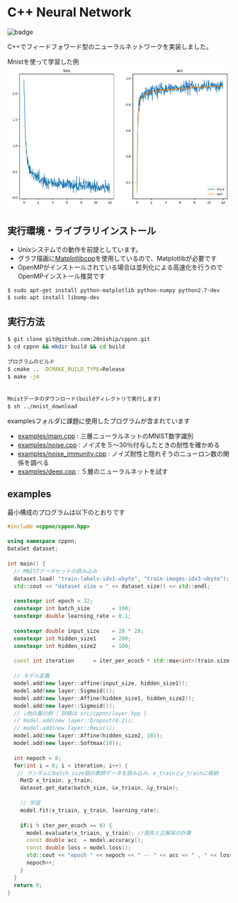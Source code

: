 # C++ Neural Network

![badge](https://github.com/20niship/cppnn/actions/workflows/build.yml/badge.svg)

C++でフィードフォワード型のニューラルネットワークを実装しました。

Mnistを使って学習した例
![result](screenshot/default.png)



## 実行環境・ライブラリインストール

- Unixシステムでの動作を前提としています。
- グラフ描画に[Matplotlibcpp](https://github.com/lava/matplotlib-cpp)を使用しているので、Matplotlibが必要です
- OpenMPがインストールされている場合は並列化による高速化を行うのでOpenMPインストール推奨です

```sh 
$ sudo apt-get install python-matplotlib python-numpy python2.7-dev
$ sudo apt install libomp-dev
```


## 実行方法
```sh
$ git clone git@github.com:20niship/cppnn.git
$ cd cppnn && mkdir build && cd build

プログラムのビルド
$ cmake .. -DCMAKE_BUILD_TYPE=Release
$ make -j4


Mnistデータのダウンロード(buildディレクトリで実行します)
$ sh ../mnist_download
```

examplesフォルダに課題に使用したプログラムが含まれています

- [examples/main.cpp](examples/main.cpp) : 三層ニューラルネットのMNIST数字識別
- [examples/noise.cpp](examples/noise.cpp) : ノイズを５〜30％付与したときの耐性を確かめる
- [examples/noise_immunity.cpp](examples/noise_immunity.cpp) : ノイズ耐性と隠れそうのニューロン数の関係を調べる
- [examples/deep.cpp](examples/deep.cpp) : ５層のニューラルネットを試す


## examples

最小構成のプログラムは以下のとおりです

```cpp
#include <cppnn/cppnn.hpp>

using namespace cppnn;
DataSet dataset;

int main() {
  // MNISTデータセットの読み込み
  dataset.load( "train-labels-idx1-ubyte", "train-images-idx3-ubyte");
  std::cout << "dataset size = " << dataset.size() << std::endl;

  constexpr int epoch = 12;
  constexpr int batch_size       = 100;
  constexpr double learning_rate = 0.1;

  constexpr double input_size    = 28 * 28;
  constexpr int hidden_size1     = 200;
  constexpr int hidden_size2     = 100;

  const int iteration      = iter_per_ecoch * std::max<int>(train.size() / batch_size, 1);

  // モデル定義
  model.add(new layer::affine(input_size, hidden_size1));
  model.add(new layer::Sigmoid());
  model.add(new layer::Affine(hidden_size1, hidden_size2));
  model.add(new layer::Sigmoid());
  // ↓他の層の例（ 詳細は src/cppnn/layer.hpp ) 
  // model.add(new layer::Dropout(0.2));
  // model.add(new layer::ReLu());
  model.add(new layer::Affine(hidden_size2, 10));
  model.add(new layer::Softmax(10));

  int nepoch = 0;
  for(int i = 0; i < iteration; i++) {
   // ランダムにbatch_size個の教師データを読み込み、x_trainとy_trainに格納
    MatD x_triain, y_train;
    dataset.get_data(batch_size, &x_triain, &y_train);

    // 学習
    model.fit(x_triain, y_train, learning_rate);

    if(i % iter_per_ecoch == 0) {
      model.evaluate(x_triain, y_train); //損失と正解率の計算
      const double acc  = model.accuracy();
      const double loss = model.loss();
      std::cout << "epoch " << nepoch << " -- " << acc << " , " << loss << std::endl;
      nepoch++;
    }
  }
  return 0;
}
```

